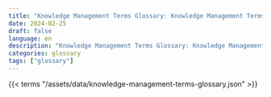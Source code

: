 ```yaml
---
title: "Knowledge Management Terms Glossary: Knowledge Management Terms in 2024"  
date: 2024-02-25
draft: false
language: en
description: "Knowledge Management Terms Glossary: Knowledge Management Terms in 2024 | Knowledge Management Terms Glossary"
categories: glossary
tags: ["glossary"]
---
```


{{< terms "/assets/data/knowledge-management-terms-glossary.json" >}}